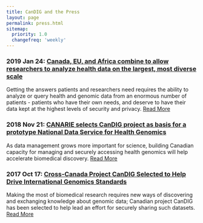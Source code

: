```yaml
---
title: CanDIG and the Press
layout: page
permalink: press.html
sitemap:
  priority: 1.0
  changefreq: 'weekly'
---
```


### 2019 Jan 24: [Canada, EU, and Africa combine to allow researchers to analyze health data on the largest, most diverse scale](releases/candig_cineca_project.html)

Getting the answers patients and researchers need requires the
ability to analyze or query health and genomic data from an enormous
number of patients - patients who have their own needs, and deserve to
have their data kept at the highest levels of security and privacy. [Read More](releases/candig_cineca_project.html)

### 2018 Nov 21: [CANARIE selects CanDIG project as basis for a prototype National Data Service for Health Genomics](releases/candig_chord_genomics_data_management.html)

As data management grows more important for science, building Canadian capacity for managing and securely accessing health genomics will help accelerate biomedical discovery. [Read More](releases/candig_chord_genomics_data_management.html)

### 2017 Oct 17: [Cross-Canada Project CanDIG Selected to Help Drive International Genomics Standards](releases/candig_joins_ga4gh.html)

 Making the most of biomedical research requires new ways of discovering and exchanging knowledge about genomic data; Canadian project CanDIG has been selected to help lead an effort for securely sharing such datasets. [Read More](releases/candig_joins_ga4gh.html)

